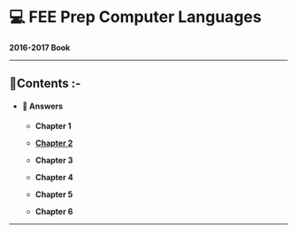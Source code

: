 # :computer: FEE Prep Computer Languages
**2016-2017 Book**
***
## :book:**Contents :-**
* #### :beginner: **Answers**
    * **Chapter 1** 
    * [**Chapter 2**](answers/chapter-2.md)
    
    * **Chapter 3**
    * **Chapter 4**
    * **Chapter 5**
    * **Chapter 6**

***
